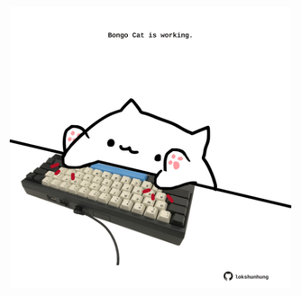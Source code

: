 <!-- built at 03/05/2025, 19:00:31 UTC -->
<p align="center">
  <img width="500" height="500" src="./ReadmeImage.svg">
</p>
